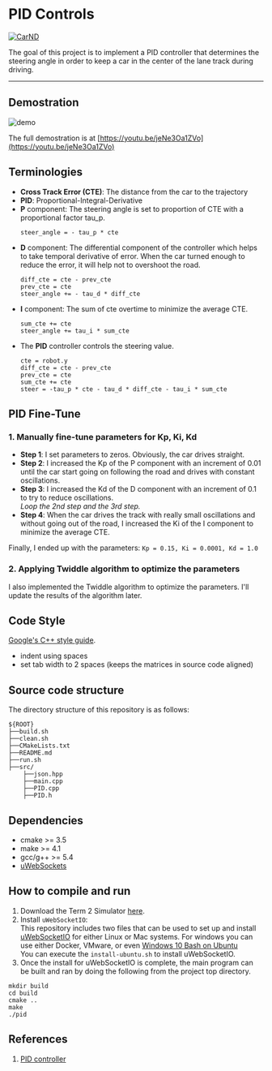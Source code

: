 # PID Controls

[![CarND](https://s3.amazonaws.com/udacity-sdc/github/shield-carnd.svg)](https://www.udacity.com/course/self-driving-car-engineer-nanodegree--nd013)

The goal of this project is to implement a PID controller that determines the steering angle in order to 
keep a car in the center of the lane track during driving.

---
## Demostration
![demo](./demo.gif)

The full demostration is at [https://youtu.be/jeNe3Oa1ZVo](https://youtu.be/jeNe3Oa1ZVo)

## Terminologies
- **Cross Track Error (CTE)**: The distance from the car to the trajectory
- **PID**: Proportional-Integral-Derivative
- **P** component: The steering angle is set to proportion of CTE with a proportional factor tau_p.
    ```
    steer_angle = - tau_p * cte
    ```
- **D** component: The differential component of the controller which helps to take temporal derivative of error. 
When the car turned enough to reduce the error, it will help not to overshoot the road.
    ```
    diff_cte = cte - prev_cte
    prev_cte = cte
    steer_angle += - tau_d * diff_cte
    ```
- **I** component: The sum of cte overtime to minimize the average CTE.
    ```
    sum_cte += cte
    steer_angle += tau_i * sum_cte
    ```
- The **PID** controller controls the steering value.
    ```
    cte = robot.y
    diff_cte = cte - prev_cte
    prev_cte = cte
    sum_cte += cte
    steer = -tau_p * cte - tau_d * diff_cte - tau_i * sum_cte
    ```

## PID Fine-Tune
### 1. Manually fine-tune parameters for Kp, Ki, Kd 
- **Step 1**: I set parameters to zeros. Obviously, the car drives straight. 
- **Step 2**: I increased the Kp of the P component with an increment of 0.01 until the car start going on following the road 
and drives with constant oscillations.
- **Step 3**: I increased the Kd of the D component with an increment of 0.1 to try to reduce oscillations. <br>
 *Loop the 2nd step and the 3rd step.*
- **Step 4**: When the car drives the track with really small oscillations and without going out of the road, 
I increased the Ki of the I component to minimize the average CTE.

Finally, I ended up with the parameters: ```Kp = 0.15, Ki = 0.0001, Kd = 1.0```

### 2. Applying **Twiddle** algorithm to optimize the parameters
I also implemented the Twiddle algorithm to optimize the parameters. 
I'll update the results of the algorithm later.

## Code Style

[Google's C++ style guide](https://google.github.io/styleguide/cppguide.html).
* indent using spaces
* set tab width to 2 spaces (keeps the matrices in source code aligned)

## Source code structure
The directory structure of this repository is as follows:

```shell script
${ROOT}
├──build.sh
├──clean.sh
├──CMakeLists.txt
├──README.md
├──run.sh
├──src/
    ├──json.hpp
    ├──main.cpp
    ├──PID.cpp
    ├──PID.h
```

## Dependencies
* cmake >= 3.5
* make >= 4.1
* gcc/g++ >= 5.4
* [uWebSockets](https://github.com/uWebSockets/uWebSockets)

## How to compile and run
1. Download the Term 2 Simulator [here](https://github.com/udacity/self-driving-car-sim/releases).
2. Install `uWebSocketIO`: <br>
This repository includes two files that can be used to set up and install [uWebSocketIO](https://github.com/uWebSockets/uWebSockets) 
for either Linux or Mac systems. For windows you can use either Docker, VMware, 
or even [Windows 10 Bash on Ubuntu](https://www.howtogeek.com/249966/how-to-install-and-use-the-linux-bash-shell-on-windows-10/)<br>
You can execute the `install-ubuntu.sh` to install uWebSocketIO.
3. Once the install for uWebSocketIO is complete, the main program can be built and ran by doing the following from the project top directory.

```shell script
mkdir build
cd build
cmake ..
make
./pid
```

## References
1. [PID controller](https://www.wikiwand.com/en/PID_controller#/overview)
